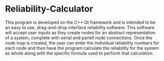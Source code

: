 # Reliability-Calculator

This program is developed on the C++ Qt framework and is intended to be an easy to use, drag-and-drop interface reliability software. This software will accept user inputs as they create nodes for an abstract representation of a system, complete with serial and parlell node connections. Once the node map is created, the user can enter the individual reliability numbers for each node and then have the program calculate the reliability for the system as whole along with the specific formula used to perform that calculation. 
